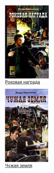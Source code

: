 ![](Роковая%20награда.jpg)  
[Роковая награда](Роковая%20награда.md)

![](Чужая%20земля.jpg)  
[Чужая земля](Чужая%20земля.md)
